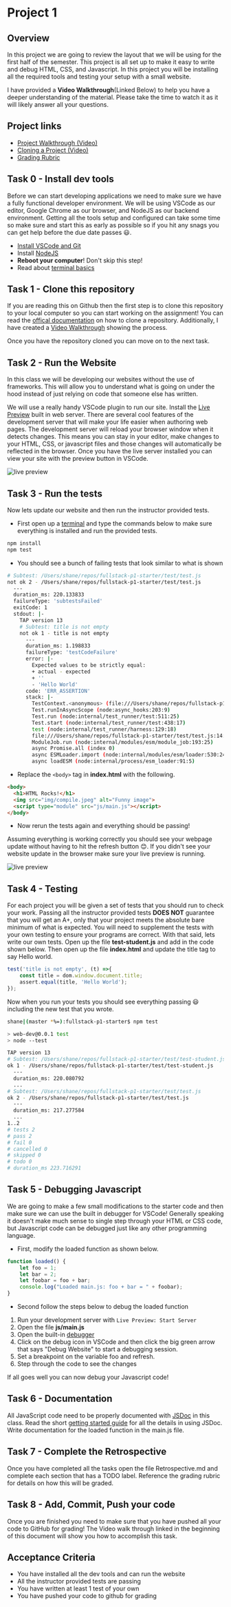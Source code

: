# Project 1

## Overview

In this project we are going to review the layout that we will be using for the
first half of the semester. This project is all set up to make it easy to write
and debug HTML, CSS, and Javascript. In this project you will be installing all
the required tools and testing your setup with a small website.

I have provided a **Video Walkthrough**(Linked Below) to help you have a
deeper understanding of the material. Please take the time to watch it as it
will likely answer all your questions.

## Project links

* [Project Walkthrough (Video)](https://youtu.be/RgsHU7tjzBo)
* [Cloning a Project (Video)](https://www.youtube.com/watch?v=fiPsHGi3Z_s)
* [Grading Rubric](https://shanepanter.com/cs208/grading-rubric.html)

## Task 0 - Install dev tools

Before we can start developing applications we need to make sure we have a fully
functional developer environment. We will be using VSCode as our editor, Google
Chrome as our browser, and NodeJS as our backend environment. Getting all the
tools setup and configured can take some time so make sure and start this as
early as possible so if you hit any snags you can get help before the due date
passes 😃.

* [Install VSCode and Git](https://shanepanter.com/teaching/vscode-tips-and-tricks.html)
* Install [NodeJS](https://nodejs.org/en/download)
* **Reboot your computer**! Don't skip this step!
* Read about [terminal basics](https://code.visualstudio.com/docs/terminal/basics)

## Task 1 - Clone this repository

If you are reading this on Github then the first step is to clone this
repository to your local computer so you can start working on the assignment!
You can read the [offical documentation](https://code.visualstudio.com/docs/sourcecontrol/github#_cloning-a-repository)
on how to clone a repository. Additionally, I have created a [Video
Walkthrough](https://www.youtube.com/watch?v=fiPsHGi3Z_s) showing the process.

Once you have the repository cloned you can move on to the next task.

## Task 2 - Run the Website

In this class we will be developing our websites without the use of frameworks.
This will allow you to understand what is going on under the hood instead of
just relying on code that someone else has written.

We will use a really handy VSCode plugin to run our site. Install the [Live
Preview](https://marketplace.visualstudio.com/items?itemName=ms-vscode.live-server)
built in web server. There are several cool features of the development server
that will make your life easier when authoring web pages. The development server
will reload your browser window when it detects changes. This means you can stay
in your editor, make changes to your HTML, CSS, or javascript files and those
changes will automatically be reflected in the browser. Once you have the
live server installed you can view your site with the preview button in VSCode.

![live preview](img/live-preview.png)

## Task 3 - Run the tests

Now lets update our website and then run the instructor provided tests.

* First open up a [terminal](https://code.visualstudio.com/docs/terminal/basics)
  and type the commands below to make sure everything is installed and run the
  provided tests.

```bash
npm install
npm test
```

* You should see a bunch of failing tests that look similar to what is shown

```bash
# Subtest: /Users/shane/repos/fullstack-p1-starter/test/test.js
not ok 2 - /Users/shane/repos/fullstack-p1-starter/test/test.js
  ---
  duration_ms: 220.133833
  failureType: 'subtestsFailed'
  exitCode: 1
  stdout: |-
    TAP version 13
    # Subtest: title is not empty
    not ok 1 - title is not empty
      ---
      duration_ms: 1.198833
      failureType: 'testCodeFailure'
      error: |-
        Expected values to be strictly equal:
        + actual - expected
        + ''
        - 'Hello World'
      code: 'ERR_ASSERTION'
      stack: |-
        TestContext.<anonymous> (file:///Users/shane/repos/fullstack-p1-starter/test/test.js:16:12)
        Test.runInAsyncScope (node:async_hooks:203:9)
        Test.run (node:internal/test_runner/test:511:25)
        Test.start (node:internal/test_runner/test:438:17)
        test (node:internal/test_runner/harness:129:18)
        file:///Users/shane/repos/fullstack-p1-starter/test/test.js:14:1
        ModuleJob.run (node:internal/modules/esm/module_job:193:25)
        async Promise.all (index 0)
        async ESMLoader.import (node:internal/modules/esm/loader:530:24)
        async loadESM (node:internal/process/esm_loader:91:5)
```

* Replace the `<body>` tag in **index.html** with the following.

```html
<body>
  <h1>HTML Rocks!</h1>
  <img src="img/compile.jpeg" alt="Funny image">
  <script type="module" src="js/main.js"></script>
</body>
```

* Now rerun the tests again and everything should be passing!

Assuming everything is working correctly you should see your webpage update
without having to hit the refresh button 😊. If you didn't see your website
update in the browser make sure your live preview is running.

![live preview](img/live-preview.png)

## Task 4 - Testing

For each project you will be given a set of tests that you should run to check
your work. Passing all the instructor provided tests **DOES NOT** guarantee that
you will get an A+, only that your project meets the absolute bare minimum of
what is expected. You will need to supplement the tests with your own testing to
ensure your programs are correct. With that said, lets write our own tests. Open
up the file **test-student.js** and add in the code shown below. Then open up
the file **index.html** and update the title tag to say Hello world.

```javascript
test('title is not empty', (t) =>{
    const title = dom.window.document.title;
    assert.equal(title, 'Hello World');
});
```

Now when you run your tests you should see everything passing 😃 including the
new test that you wrote.

```bash
shane|(master *%=):fullstack-p1-starter$ npm test

> web-dev@0.0.1 test
> node --test

TAP version 13
# Subtest: /Users/shane/repos/fullstack-p1-starter/test/test-student.js
ok 1 - /Users/shane/repos/fullstack-p1-starter/test/test-student.js
  ---
  duration_ms: 220.080792
  ...
# Subtest: /Users/shane/repos/fullstack-p1-starter/test/test.js
ok 2 - /Users/shane/repos/fullstack-p1-starter/test/test.js
  ---
  duration_ms: 217.277584
  ...
1..2
# tests 2
# pass 2
# fail 0
# cancelled 0
# skipped 0
# todo 0
# duration_ms 223.716291
```

## Task 5 - Debugging Javascript

We are going to make a few small modifications to the starter code and then make
sure we can use the built in debugger for VSCode! Generally speaking it doesn't
make much sense to single step through your HTML or CSS code, but Javascript
code can be debugged just like any other programming language.

* First, modify the loaded function as shown below.

```javascript
function loaded() {
    let foo = 1;
    let bar = 2;
    let foobar = foo + bar;
    console.log("Loaded main.js: foo + bar = " + foobar);
}
```

* Second follow the steps below to debug the loaded function

1. Run your development server with `Live Preview: Start Server`
2. Open the file **js/main.js**
3. Open the built-in [debugger](https://code.visualstudio.com/docs/editor/debugging)
4. Click on the debug icon in VSCode and then click the big green arrow that
   says "Debug Website" to start a debugging session.
5. Set a breakpoint on the variable foo and refresh.
6. Step through the code to see the changes

If all goes well you can now debug your Javascript code!

## Task 6 - Documentation

All JavaScript code need to be properly documented with
[JSDoc](https://jsdoc.app/) in this class.  Read the short [getting started
guide](https://jsdoc.app/about-getting-started.html) for all the details in
using JSDoc. Write documentation for the loaded function in the main.js file.

## Task 7 - Complete the Retrospective

Once you have completed all the tasks open the file Retrospective.md and complete
each section that has a TODO label. Reference the grading rubric for details on how
this will be graded.

## Task 8 - Add, Commit, Push your code

Once you are finished you need to make sure that you have pushed all your code
to GitHub for grading! The Video walk through linked in the beginning of this
document will show you how to accomplish this task.

## Acceptance Criteria

* You have installed all the dev tools and can run the website
* All the instructor provided tests are passing
* You have written at least 1 test of your own
* You have pushed your code to github for grading
